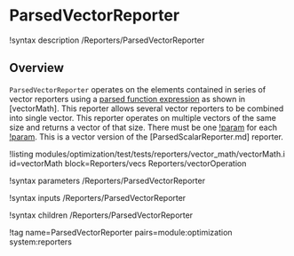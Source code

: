 # ParsedVectorReporter

!syntax description /Reporters/ParsedVectorReporter

## Overview

`ParsedVectorReporter` operates on the elements contained in series of vector reporters using a [parsed function expression](MooseParsedFunction.md) as shown in [vectorMath].  This reporter allows several vector reporters to be combined into single vector.  This reporter operates on multiple vectors of the same size and returns a vector of that size.  There must be one [!param](/Reporters/ParsedVectorReporter/reporter_names) for each [!param](/Reporters/ParsedVectorReporter/reporter_symbols).
This is a vector version of the [ParsedScalarReporter.md] reporter.

!listing modules/optimization/test/tests/reporters/vector_math/vectorMath.i id=vectorMath
block=Reporters/vecs Reporters/vectorOperation

!syntax parameters /Reporters/ParsedVectorReporter

!syntax inputs /Reporters/ParsedVectorReporter

!syntax children /Reporters/ParsedVectorReporter

!tag name=ParsedVectorReporter pairs=module:optimization system:reporters
